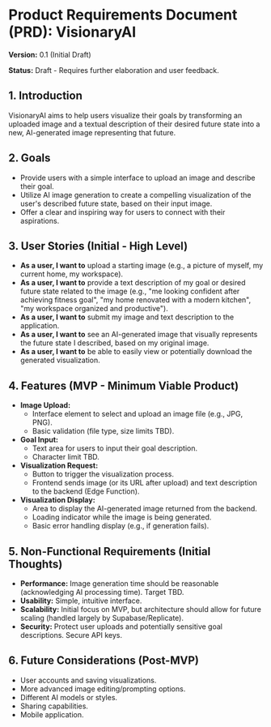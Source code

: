 # Product Requirements Document (PRD): VisionaryAI

**Version:** 0.1 (Initial Draft)

**Status:** Draft - Requires further elaboration and user feedback.

## 1. Introduction

VisionaryAI aims to help users visualize their goals by transforming an uploaded image and a textual description of their desired future state into a new, AI-generated image representing that future.

## 2. Goals

- Provide users with a simple interface to upload an image and describe their goal.
- Utilize AI image generation to create a compelling visualization of the user's described future state, based on their input image.
- Offer a clear and inspiring way for users to connect with their aspirations.

## 3. User Stories (Initial - High Level)

- **As a user, I want to** upload a starting image (e.g., a picture of myself, my current home, my workspace).
- **As a user, I want to** provide a text description of my goal or desired future state related to the image (e.g., "me looking confident after achieving fitness goal", "my home renovated with a modern kitchen", "my workspace organized and productive").
- **As a user, I want to** submit my image and text description to the application.
- **As a user, I want to** see an AI-generated image that visually represents the future state I described, based on my original image.
- **As a user, I want to** be able to easily view or potentially download the generated visualization.

## 4. Features (MVP - Minimum Viable Product)

- **Image Upload:**
    - Interface element to select and upload an image file (e.g., JPG, PNG).
    - Basic validation (file type, size limits TBD).
- **Goal Input:**
    - Text area for users to input their goal description.
    - Character limit TBD.
- **Visualization Request:**
    - Button to trigger the visualization process.
    - Frontend sends image (or its URL after upload) and text description to the backend (Edge Function).
- **Visualization Display:**
    - Area to display the AI-generated image returned from the backend.
    - Loading indicator while the image is being generated.
    - Basic error handling display (e.g., if generation fails).

## 5. Non-Functional Requirements (Initial Thoughts)

- **Performance:** Image generation time should be reasonable (acknowledging AI processing time). Target TBD.
- **Usability:** Simple, intuitive interface.
- **Scalability:** Initial focus on MVP, but architecture should allow for future scaling (handled largely by Supabase/Replicate).
- **Security:** Protect user uploads and potentially sensitive goal descriptions. Secure API keys.

## 6. Future Considerations (Post-MVP)

- User accounts and saving visualizations.
- More advanced image editing/prompting options.
- Different AI models or styles.
- Sharing capabilities.
- Mobile application.